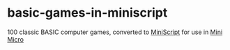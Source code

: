# basic-games-in-miniscript
100 classic BASIC computer games, converted to [MiniScript](https://miniscript.org) for use in [Mini Micro](https://miniscript.org/MiniMicro/)
